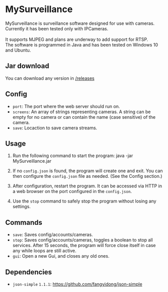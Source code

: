 # MySurveillance

MySurveillance is surveillance software designed for use with cameras.<br/>
Currently it has been tested only with IPCameras.<br/>
<br/>
It supports MJPEG and plans are underway to add support for RTSP.<br/>
The software is programmed in Java and has been tested on Windows 10 and Ubuntu.

## Jar download

You can download any version in [/releases](https://github.com/rick1810/MySurveillance/releases)

## Config

- `port`: The port where the web server should run on.
- `screens`: An array of strings representing cameras. A string can be empty for no camera or can contain the name (case sensitive) of the camera.
- `save`: Locaction to save camera streams.

## Usage

1. Run the following command to start the program: java -jar MySurveillance.jar

2. If no `config.json` is found, the program will create one and exit. You can then configure the `config.json` file as needed. (See the Config section.)

3. After configuration, restart the program. It can be accessed via HTTP in a web browser on the port configured in the `config.json`.

4. Use the `stop` command to safely stop the program without losing any settings.

## Commands

- `save`: Saves config/accounts/cameras.
- `stop`: Saves config/accounts/cameras, toggles a boolean to stop all services. After 15 seconds, the program will force close itself in case any while loops are still active.
- `gui`: Open a new Gui, and closes any old ones.

## Dependencies

- `json-simple` `1.1.1`: https://github.com/fangyidong/json-simple
